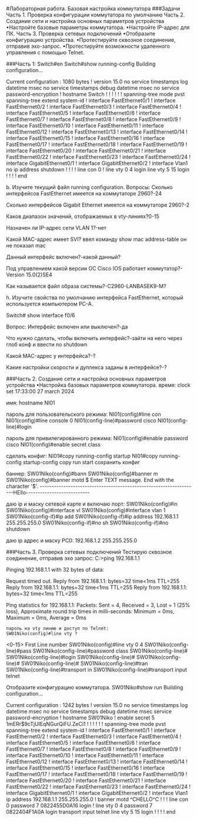 #Лабораторная работа. Базовая настройка коммутатора 
###Задачи
Часть 1. Проверка конфигурации коммутатора по умолчанию
Часть 2. Создание сети и настройка основных параметров устройства
•Настройте базовые параметры коммутатора.
•Настройте IP-адрес для ПК.
Часть 3. Проверка сетевых подключений
•Отобразите конфигурацию устройства.
•Протестируйте сквозное соединение, отправив эхо-запрос.
•Протестируйте возможности удаленного управления с помощью Telnet.

###Часть 1:
Switch#en
Switch#show running-config
Building configuration...

Current configuration : 1080 bytes
!
version 15.0
no service timestamps log datetime msec
no service timestamps debug datetime msec
no service password-encryption
!
hostname Switch
!
!
!
!
!
!
spanning-tree mode pvst
spanning-tree extend system-id
!
interface FastEthernet0/1
!
interface FastEthernet0/2
!
interface FastEthernet0/3
!
interface FastEthernet0/4
!
interface FastEthernet0/5
!
interface FastEthernet0/6
!
interface FastEthernet0/7
!
interface FastEthernet0/8
!
interface FastEthernet0/9
!
interface FastEthernet0/10
!
interface FastEthernet0/11
!
interface FastEthernet0/12
!
interface FastEthernet0/13
!
interface FastEthernet0/14
!
interface FastEthernet0/15
!
interface FastEthernet0/16
!
interface FastEthernet0/17
!
interface FastEthernet0/18
!
interface FastEthernet0/19
!
interface FastEthernet0/20
!
interface FastEthernet0/21
!
interface FastEthernet0/22
!
interface FastEthernet0/23
!
interface FastEthernet0/24
!
interface GigabitEthernet0/1
!
interface GigabitEthernet0/2
!
interface Vlan1
 no ip address
 shutdown
!
!
!
!
line con 0
!
line vty 0 4
 login
line vty 5 15
 login
!
!
!
!
end

b.	Изучите текущий файл running configuration.
Вопросы:
Сколько интерфейсов FastEthernet имеется на коммутаторе 2960?-24

Сколько интерфейсов Gigabit Ethernet имеется на коммутаторе 2960?-2

Каков диапазон значений, отображаемых в vty-линиях?0-15

Назначен ли IP-адрес сети VLAN 1?-нет

Какой MAC-адрес имеет SVI? ввел команду show mac address-table он не показал mac

Данный интерфейс включен?-какой данный?

Под управлением какой версии ОС Cisco IOS работает коммутатор?-Version 15.0(2)SE4

Как называется файл образа системы?-C2960-LANBASEK9-M?

h.	Изучите свойства по умолчанию интерфейса FastEthernet, который используется компьютером PC-A.

Switch# show interface f0/6 

Вопрос:
Интерфейс включен или выключен?-да

Что нужно сделать, чтобы включить интерфейс?-зайти на него через глоб конф и ввести no shutdown

Какой MAC-адрес у интерфейса?-?

Какие настройки скорости и дуплекса заданы в интерфейсе?-?






###Часть 2. Создание сети и настройка основных параметров устройства
•Настройка базовых параметров коммутатора.
время: clock set 17:33:00 27 march 2024

имя: hostname NI01

пароль для пользовательского режима:
NI01(config)#line con
NI01(config)#line console 0
NI01(config-line)#password cisco 
NI01(config-line)#login

пароль для привилегированного режима:
NI01(config)#enable password cisco
NI01(config)#enable secret class

сделать конфиг:
NI01#copy running-config startup
NI01#copy running-config startup-config
copy run start сохранить конфиг

баннер: 
SW01Niko(config)#bann
SW01Niko(config)#banner m
SW01Niko(config)#banner motd $
Enter TEXT message.  End with the character '$'.
-------------------------------------------------------------------HEllo---------------------------

даю ip и маску сетевой карте и включаю порт:
SW01Niko(config)#in
SW01Niko(config)#interface vl
SW01Niko(config)#interface vlan 1
SW01Niko(config-if)#ip add
SW01Niko(config-if)#ip address 192.168.1.1 255.255.255.0
SW01Niko(config-if)#no sh
SW01Niko(config-if)#no shutdown

даю ip адрес и маску PC0:
192.168.1.2 255.255.255.0

###Часть 3. Проверка сетевых подключений
Тестирую сквозное соединение, отправив эхо запрос:
C:\>ping 192.168.1.1

Pinging 192.168.1.1 with 32 bytes of data:

Request timed out.
Reply from 192.168.1.1: bytes=32 time<1ms TTL=255
Reply from 192.168.1.1: bytes=32 time<1ms TTL=255
Reply from 192.168.1.1: bytes=32 time<1ms TTL=255

Ping statistics for 192.168.1.1:
    Packets: Sent = 4, Received = 3, Lost = 1 (25% loss),
Approximate round trip times in milli-seconds:
    Minimum = 0ms, Maximum = 0ms, Average = 0ms
	
	пароль на vty линию и доступ по Telnet:
	SW01Niko(config)#line vty ?
  <0-15>  First Line number
SW01Niko(config)#line vty 0 4
SW01Niko(config-line)#pass
SW01Niko(config-line)#password class
SW01Niko(config-line)#
SW01Niko(config-line)#login
SW01Niko(config-line)#
SW01Niko(config-line)#
SW01Niko(config-line)#
SW01Niko(config-line)#tran
SW01Niko(config-line)#transport in
SW01Niko(config-line)#transport input telnet

Отобразите конфигурацию коммутатора.
SW01Niko#show run
Building configuration...

Current configuration : 1242 bytes
!
version 15.0
no service timestamps log datetime msec
no service timestamps debug datetime msec
service password-encryption
!
hostname SW01Niko
!
enable secret 5 $1$mERr$9cTjUIEqNGurQiFU.ZeCi1
!
!
!
!
!
!
spanning-tree mode pvst
spanning-tree extend system-id
!
interface FastEthernet0/1
!
interface FastEthernet0/2
!
interface FastEthernet0/3
!
interface FastEthernet0/4
!
interface FastEthernet0/5
!
interface FastEthernet0/6
!
interface FastEthernet0/7
!
interface FastEthernet0/8
!
interface FastEthernet0/9
!
interface FastEthernet0/10
!
interface FastEthernet0/11
!
interface FastEthernet0/12
!
interface FastEthernet0/13
!
interface FastEthernet0/14
!
interface FastEthernet0/15
!
interface FastEthernet0/16
!
interface FastEthernet0/17
!
interface FastEthernet0/18
!
interface FastEthernet0/19
!
interface FastEthernet0/20
!
interface FastEthernet0/21
!
interface FastEthernet0/22
!
interface FastEthernet0/23
!
interface FastEthernet0/24
!
interface GigabitEthernet0/1
!
interface GigabitEthernet0/2
!
interface Vlan1
 ip address 192.168.1.1 255.255.255.0
!
banner motd ^CHELLO^C
!
!
!
line con 0
 password 7 0822455D0A16
 login
!
line vty 0 4
 password 7 0822404F1A0A
 login
 transport input telnet
line vty 5 15
 login
!
!
!
!
end














